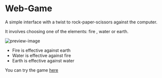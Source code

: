 # Web-Game 

A simple interface with a twist to rock-paper-scissors against the computer.

It involves choosing one of the elements: fire , water or earth. 

![preview-image](https://cdn.glitch.com/7984685d-7633-4d9f-b191-f085ba833bdd%2Fthumbnails%2FScreenshot_20201030_200620.png?1604069782317)

- Fire is effective against earth
- Water is effective against fire
- Earth is effective against water


You can try the game [here](https://web-ga.glitch.me)
